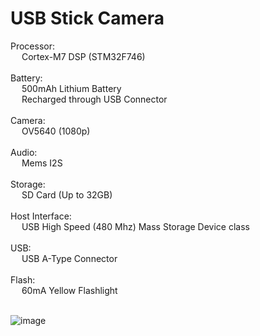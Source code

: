 
<h1> USB Stick Camera</h1>

Processor: <br />&ensp;&ensp; Cortex-M7 DSP (STM32F746) <br /> <br />
Battery: <br />&ensp;&ensp; 500mAh Lithium Battery <br />
&ensp;&ensp; Recharged through USB Connector <br /> <br />
Camera: <br />&ensp;&ensp; OV5640 (1080p) <br /> <br />
Audio: <br />&ensp;&ensp; Mems I2S <br /> <br />
Storage: <br />&ensp;&ensp; SD Card (Up to 32GB) <br /> <br />
Host Interface: <br />&ensp;&ensp; USB High Speed (480 Mhz) Mass Storage Device class <br /> <br />
USB: <br />&ensp;&ensp; USB A-Type Connector <br /> <br />
Flash: <br />&ensp;&ensp; 60mA Yellow Flashlight <br /> <br />

![image](https://user-images.githubusercontent.com/8870086/221607190-0e63cba6-a2ac-47ef-a255-3c1bc41602c0.png)
